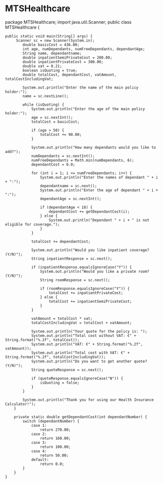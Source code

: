# MTSHealthcare

package MTSHealthcare;
import java.util.Scanner;
public class MTSHealthcare {

	public static void main(String[] args) {
		 Scanner sc = new Scanner(System.in);
	        double basicCost = 436.00;
	        int age, numDependants, numFreeDependants, dependantAge;
	        String name, dependantname;
	        double inpatientSemiPrivateCost = 200.00;
	        double inpatientPrivateCost = 300.00;
	        double vat = 0.21;
	        boolean isQuoting = true;
	        double totalCost, dependantCost, vatAmount, totalCostIncludingVat;

	        System.out.println("Enter the name of the main policy holder:");
	        name = sc.nextLine();

	        while (isQuoting) {
	            System.out.println("Enter the age of the main policy holder:");
	            age = sc.nextInt();
	            totalCost = basicCost;

	            if (age > 50) {
	                totalCost += 90.00;
	            }

	            System.out.println("How many dependants would you like to add?");
	            numDependants = sc.nextInt();
	            numFreeDependants = Math.min(numDependants, 6);
	            dependantCost = 0.0;

	            for (int i = 1; i <= numFreeDependants; i++) {
	                System.out.println("Enter the names of dependant " + i + ":");
	                dependantname = sc.next();
	                System.out.println("Enter the age of dependant " + i + ":");
	                dependantAge = sc.nextInt();

	                if (dependantAge < 18) {
	                    dependantCost += getDependantCost(i);
	                } else {
	                    System.out.println("Dependant " + i + " is not eligible for coverage.");
	                }
	            }

	            totalCost += dependantCost;

	            System.out.println("Would you like inpatient coverage? (Y/N)");
	            String inpatientResponse = sc.next();

	            if (inpatientResponse.equalsIgnoreCase("Y")) {
	                System.out.println("Would you like a private room? (Y/N)");
	                String roomResponse = sc.next();

	                if (roomResponse.equalsIgnoreCase("Y")) {
	                    totalCost += inpatientPrivateCost;
	                } else {
	                    totalCost += inpatientSemiPrivateCost;
	                }
	            }

	            vatAmount = totalCost * vat;
	            totalCostIncludingVat = totalCost + vatAmount;

	            System.out.println("Your quote for the policy is: ");
	            System.out.println("Total cost without VAT: €" + String.format("%.2f", totalCost));
	            System.out.println("VAT: €" + String.format("%.2f", vatAmount));
	            System.out.println("Total cost with VAT: €" + String.format("%.2f", totalCostIncludingVat));
	            System.out.println("Do you want to get another quote? (Y/N)");
	            String quoteResponse = sc.next();

	            if (quoteResponse.equalsIgnoreCase("N")) {
	                isQuoting = false;
	            }
	        }

	        System.out.println("Thank you for using our Health Insurance Calculator!");
	    }

	    private static double getDependantCost(int dependantNumber) {
	        switch (dependantNumber) {
	            case 1:
	                return 270.00;
	            case 2:
	                return 160.00;
	            case 3:
	                return 100.00;
	            case 4:
	                return 50.00;
	            default:
	                return 0.0;
	        }
	    }
	}
